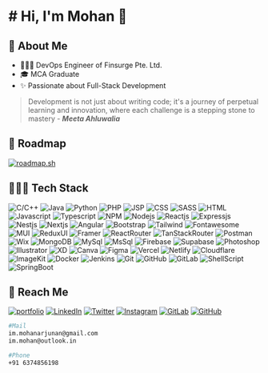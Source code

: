 # # Hi, I'm Mohan 👋

## 🚀 About Me

- 🧑🏻‍💻 DevOps Engineer of Finsurge Pte. Ltd.
- 🎓 MCA Graduate
- ✨ Passionate about Full-Stack Development

> Development is not just about writing code; it's a journey of perpetual learning and innovation, where each challenge is a stepping stone to mastery - **_Meeta Ahluwalia_**

## 📌 Roadmap

[![roadmap.sh](https://roadmap.sh/card/wide/66768dcddf3918909ea3d6d1?variant=dark)](https://roadmap.sh)

## 🧑🏻‍💻 Tech Stack

![C/C++](https://img.shields.io/badge/C/C++-Core-blue?logo=cplusplus)
![Java](https://img.shields.io/badge/Java-Core-orange)
![Python](https://img.shields.io/badge/Python-grey?logo=python)
![PHP](https://img.shields.io/badge/PHP-grey?logo=php&logoColor=white)
![JSP](https://img.shields.io/badge/JSP-grey)
![CSS](https://img.shields.io/badge/CSS-blue?logo=css3)
![SASS](https://img.shields.io/badge/SASS-pink?logo=sass&logoColor=black)
![HTML](https://img.shields.io/badge/HTML-orange?logo=html5&logoColor=white)
![Javascript](https://img.shields.io/badge/Javascript-yellow?logo=javascript&logoColor=white)
![Typescript](https://img.shields.io/badge/Typescript-blue?logo=typescript&logoColor=white)
![NPM](https://img.shields.io/badge/NPM-v10.7.0-green?logo=npm)
![Nodejs](https://img.shields.io/badge/Node_JS-v20.15.0-green?logo=nodedotjs)
![Reactjs](https://img.shields.io/badge/React_JS-v18.3.0-blue?logo=react)
![Expressjs](https://img.shields.io/badge/Express_JS-v4.19.0-lightgreen?logo=express)
![Nestjs](https://img.shields.io/badge/Nest_JS-v10.3.2-red?logo=nestjs)
![Nextjs](https://img.shields.io/badge/Next_JS-v14.2.0-black?logo=nextdotjs)
![Angular](https://img.shields.io/badge/Angular-v17.0.0-red?logo=angular)
![Bootstrap](https://img.shields.io/badge/Bootstrap-v5.3.0-purple?logo=bootstrap&logoColor=white)
![Tailwind](https://img.shields.io/badge/Tailwind-v3.0.0-cyan?logo=tailwindcss)
![Fontawesome](https://img.shields.io/badge/Fontawesome-v6.5.0-blue?logo=fontawesome)
![MUI](https://img.shields.io/badge/MUI-blue?logo=mui&logoColor=white)
![ReduxUI](https://img.shields.io/badge/Redux_UI-purple?logo=redux)
![Framer](https://img.shields.io/badge/Framer-Motion-pink?logo=framer)
![ReactRouter](https://img.shields.io/badge/React_Router-v6.20.0-blue?logo=reactrouter&logoColor=white)
![TanStackRouter](https://img.shields.io/badge/TanStack_Router-v1.40.0-darkgreen)
![Postman](https://img.shields.io/badge/Postman-orange?logo=postman&logoColor=white)
![Wix](https://img.shields.io/badge/Wix-white?logo=wix&logoColor=black)
![MongoDB](https://img.shields.io/badge/MongoDB-darkgreen?logo=mongodb)
![MySql](https://img.shields.io/badge/MySQL-blue?logo=mysql&logoColor=white)
![MsSql](https://img.shields.io/badge/MSSQL-darkorange?logo=microsoft)
![Firebase](https://img.shields.io/badge/Firebase-orange?logo=firebase)
![Supabase](https://img.shields.io/badge/Supabase-green?logo=supabase&logoColor=white)
![Photoshop](https://img.shields.io/badge/Photoshop-CC_2024-darkblue?logo=adobe)
![Illustrator](https://img.shields.io/badge/Illustrator-CC_2022-orange?logo=adobe)
![XD](https://img.shields.io/badge/XD-CC_2022-pink?logo=adobe)
![Canva](https://img.shields.io/badge/Canva-cyan?logo=canva&logoColor=black)
![Figma](https://img.shields.io/badge/Figma-pink?logo=figma&logoColor=black)
![Vercel](https://img.shields.io/badge/Vercel-black?logo=vercel)
![Netlify](https://img.shields.io/badge/Netlify-darkgreen?logo=netlify)
![Cloudflare](https://img.shields.io/badge/Cloudflare-yellow?logo=cloudflare&logoColor=white)
![ImageKit](https://img.shields.io/badge/ImageKit-blue)
![Docker](https://img.shields.io/badge/Docker-v25.0.3-blue?logo=docker)
![Jenkins](https://img.shields.io/badge/Jenkins-v2.463.0-pink?logo=jenkins&logoColor=white)
![Git](https://img.shields.io/badge/Git-red?logo=git&logoColor=white)
![GitHub](https://img.shields.io/badge/GitHub-purple?logo=github)
![GitLab](https://img.shields.io/badge/GitLab-white?logo=gitlab)
![ShellScript](https://img.shields.io/badge/Shell_Script-black?logo=shell)
![SpringBoot](https://img.shields.io/badge/Spring_Boot-grey?logo=spring)

## 🔗 Reach Me

[![portfolio](https://img.shields.io/badge/Portfolio-black?logo=nextdotjs&logoColor=white&style=for-the-badge)](https://mohan.vercel.app/)
[![LinkedIn](https://img.shields.io/badge/Linked_In-blue?logo=linkedin&logoColor=white&style=for-the-badge)](https://linkedin.com/in/mohan-a-65a911247/)
[![Twitter](https://img.shields.io/badge/Twitter-black?logo=x&logoColor=white&style=for-the-badge)](https://x.com/_dowdy_)
[![Instagram](https://img.shields.io/badge/Instagram-pink?logo=instagram&logoColor=black&style=for-the-badge)](https://instagram.com/__dowdy/)
[![GitLab](https://img.shields.io/badge/GitLab-orange?logo=gitlab&logoColor=white&style=for-the-badge)](https://gitlab.com/mohan.env/)
[![GitHub](https://img.shields.io/badge/GitHub-grey?logo=github&logoColor=white&style=for-the-badge)](https://github.com/davidmohan/)

```bash
#Mail
im.mohanarjunan@gmail.com
im.mohan@outlook.in

#Phone
+91 6374856198
```
